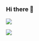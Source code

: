 ### Hi there 👋
![](https://activity-graph.herokuapp.com/graph?username=jiliangC&theme=github)

![](https://github-readme-stats.vercel.app/api/top-langs/?username=jiliangC&theme=dark&layout=compact)
